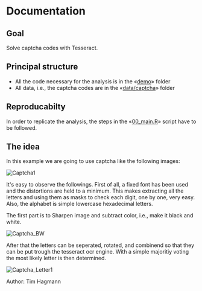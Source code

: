 Documentation
=============

## Goal
Solve captcha codes with Tesseract.

## Principal structure
- All the code necessary for the analysis is in the «[demo][1]» folder
- All data, i.e., the captcha codes are in the «[data/captcha][2]» folder

## Reproducabilty
In order to replicate the analysis, the steps in the «[00_main.R][3]» script have to be followed.

## The idea
In this example we are going to use captcha like the following images:
   
![](https://cdn.rawgit.com/greenore/captchaSolveR/master/data/captcha/captcha1.jpg "Captcha1")

It's easy to observe the followings. First of all, a fixed font has been used and the distortions are held to a minimum. This makes extracting all the letters and using them as masks to check each digit, one by one, very easy. Also, the alphabet is simple lowercase hexadecimal letters.

The first part is to Sharpen image and subtract color, i.e., make it black and white.
   
![](https://cdn.rawgit.com/greenore/captchaSolveR/master/data/captcha/captcha_bw.jpeg "Captcha_BW")

After that the letters can be seperated, rotated, and combinend so that they can be put trough the tesseract ocr engine. With a simple majoritiy voting the most likely letter is then determined.

![](https://cdn.rawgit.com/greenore/captchaSolveR/master/data/captcha/captcha_letter1.jpeg "Captcha_Letter1")

Author: Tim Hagmann

[1]: https://github.com/greenore/captchaSolveR/tree/master/demo
[2]: https://github.com/greenore/captchaSolveR/tree/master/data/captcha
[3]: https://github.com/greenore/captchaSolveR/tree/master/demo/00_main.R
